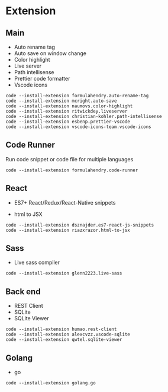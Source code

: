 # Extension

## Main

- Auto rename tag
- Auto save on window change
- Color highlight
- Live server
- Path intellisense
- Prettier code formatter
- Vscode icons

```
code --install-extension formulahendry.auto-rename-tag
code --install-extension mcright.auto-save
code --install-extension naumovs.color-highlight
code --install-extension ritwickdey.liveserver
code --install-extension christian-kohler.path-intellisense
code --install-extension esbenp.prettier-vscode
code --install-extension vscode-icons-team.vscode-icons
```

## Code Runner

Run code snippet or code file for multiple languages

```
code --install-extension formulahendry.code-runner
```

## React

- ES7+ React/Redux/React-Native snippets

- html to JSX

```
code --install-extension dsznajder.es7-react-js-snippets
code --install-extension riazxrazor.html-to-jsx
```

## Sass

- Live sass compiler

```
code --install-extension glenn2223.live-sass
```

## Back end

- REST Client
- SQLite
- SQLite Viewer

```
code --install-extension humao.rest-client
code --install-extension alexcvzz.vscode-sqlite
code --install-extension qwtel.sqlite-viewer

```

## Golang

- go

```
code --install-extension golang.go
```
